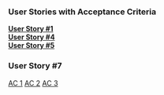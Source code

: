### User Stories with Acceptance Criteria
<b>[User Story #1](https://docs.google.com/presentation/d/1UWxiyDE_uxocHMP9mGirbpKfhDTdH76KFVphY5bZhS0/edit?usp=sharing)</b><br>
<b>[User Story #4](https://docs.google.com/presentation/d/1JgC04PQfWZPIs5EvjOmKub5hyBLk1JvCzhsq0OvH7Ys/edit?usp=sharing)</b><br>
<b>[User Story #5](https://docs.google.com/presentation/d/12WBJvcReNDXhY_NWyYYgd1npm6jYJVaI7w673mgTcv8/edit?usp=sharing)</b><br>
### User Story #7
[AC 1](https://docs.google.com/presentation/d/1yjcPTz8EY3_2ULWDw_T2GPxj2OSMWUNeJdj6BPRHvFk/edit?usp=sharing)
[AC 2](https://docs.google.com/presentation/d/12oNqKYWFDSniKihVzz1rrrziOKKmE6kSR5nO0cIY_ro/edit?usp=sharing)
[AC 3](https://docs.google.com/presentation/d/1kEZ42NmXSyEsw3QYqqFBXbs3LQ3kTsv7Jtqfh5bSiKE/edit?usp=sharing)
